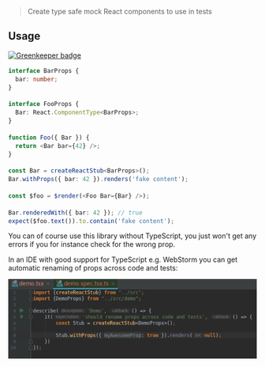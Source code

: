 > Create type safe mock React components to use in tests

## Usage

[![Greenkeeper badge](https://badges.greenkeeper.io/NiGhTTraX/react-mock-component.svg)](https://greenkeeper.io/)

```typescript jsx
interface BarProps {
  bar: number;
}

interface FooProps {
  Bar: React.ComponentType<BarProps>;
}

function Foo({ Bar }) {
  return <Bar bar={42} />;
}

const Bar = createReactStub<BarProps>();
Bar.withProps({ bar: 42 }).renders('fake content');

const $foo = $render(<Foo Bar={Bar} />);

Bar.renderedWith({ bar: 42 }); // true
expect($foo.text()).to.contain('fake content');
```

You can of course use this library without TypeScript, you just won't
get any errors if you for instance check for the wrong prop.

In an IDE with good support for TypeScript e.g. WebStorm you can get automatic renaming of props across code and tests:

![demo](./demo.gif)